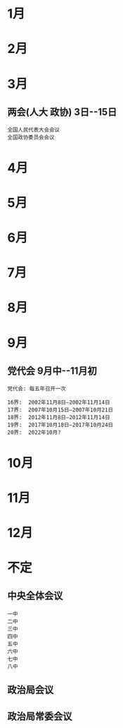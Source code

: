 #  1月



#  2月




#  3月



## 两会(人大 政协) 3日--15日
```
全国人民代表大会会议
全国政协委员会会议
```
#  4月


#  5月

#  6月


#  7月

#  8月

#  9月

## 党代会 9月中--11月初
```
党代会: 每五年召开一次

16界:  2002年11月8日—2002年11月14日
17界:  2007年10月15日—2007年10月21日
18界:  2012年11月8日—2012年11月14日
19界:  2017年10月18日—2017年10月24日
20界:  2022年10月?
```
#  10月



#  11月



#  12月

# 不定
## 中央全体会议
```
一中
二中
三中
四中
五中
六中
七中
八中

```

## 政治局会议



## 政治局常委会议
